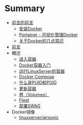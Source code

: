 # Summary

* [前言的前言](README.md)
    * [安装Docker](before/docker-install.md)
    * [Portainer - 可视化管理Docker](before/portainer.md)
    * [关于Docker的几点常识](before/dockerabc.md)
* [前言](Introduction.md)
* 概述
    * [进入容器](general/container-execution.md)
    * [Docker容器入门](general/containers-101.md)
    * [运行LinuxServer的容器](general/running-our-containers.md)
    * [Docker Compose](general/docker-compose.md)
    * [什么是PUID和PGID](general/understanding-puid-and-pgid.md)
    * [更新容器](general/updating-our-containers.md)
    * [卷（Volumes）](general/volumes.md)
    * [Fleet](general/fleet.md)
    * [部署SWAG](general/swag.md)
* Docker镜像
    * [linuxserver/airsonic](images/docker-airsonic.md)

